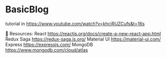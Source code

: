 # BasicBlog
tutorial in https://www.youtube.com/watch?v=khcjRUZCufs&t=16s

📕 Resources:
React https://reactjs.org/docs/create-a-new-react-app.html
Redux Saga https://redux-saga.js.org/
Material UI https://material-ui.com/
Express https://expressjs.com/
MongoDB https://www.mongodb.com/cloud/atlas
